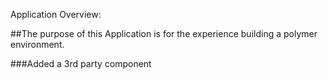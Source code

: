 Application Overview:

##The purpose of this Application is for the experience building a polymer environment.

###Added a 3rd party component
